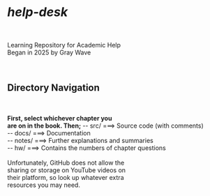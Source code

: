 
# ***help-desk*** 
<br>
<p>Learning Repository for Academic Help <br>
  Began in 2025 by Gray Wave</p><br>
<h2>Directory Navigation</h2><br>
<p><b>First, select whichever chapter you<br>
are on in the book. Then;</b>
-- src/    ===> Source code (with comments)<br>
-- docs/   ===> Documentation<br>
-- notes/  ===> Further explanations and summaries<br>
-- hw/     ===> Contains the numbers of chapter questions<br>
<br>
Unfortunately, GitHub does not allow the <br>
sharing or storage on YouTube videos on <br>
their platform, so look up whatever extra<br>
resources you may need.</p>

